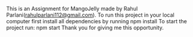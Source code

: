 This is an Assignment for MangoJelly made by Rahul Parlani(rahulparlani112@gmail.com).
To run this project in your local computer first install all dependencies by running 
  npm install
To start the project run:
  npm start
Thank you for giving me this opportunity.